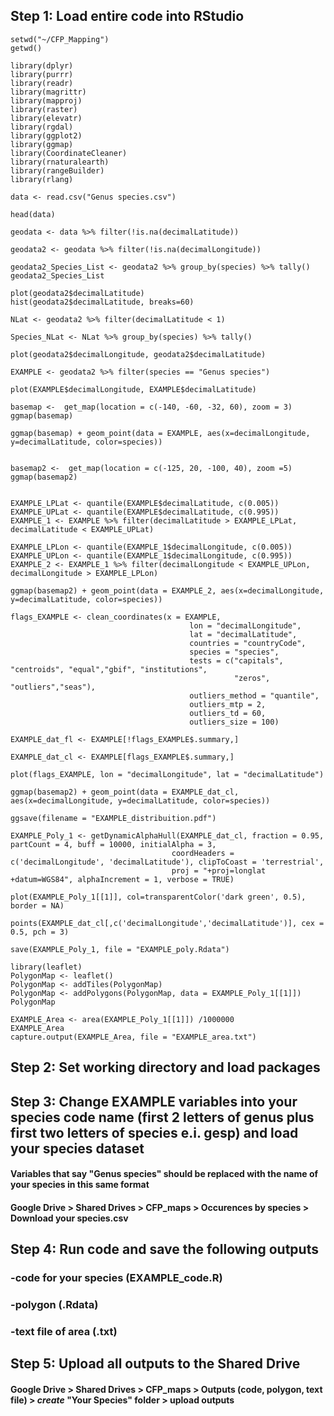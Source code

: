 ## Step 1: Load entire code into RStudio

```
setwd("~/CFP_Mapping") 
getwd()

library(dplyr)
library(purrr)
library(readr)  
library(magrittr)
library(mapproj)
library(raster)
library(elevatr)
library(rgdal)
library(ggplot2)
library(ggmap)
library(CoordinateCleaner)
library(rnaturalearth)
library(rangeBuilder)
library(rlang)

data <- read.csv("Genus species.csv")

head(data)

geodata <- data %>% filter(!is.na(decimalLatitude)) 

geodata2 <- geodata %>% filter(!is.na(decimalLongitude))

geodata2_Species_List <- geodata2 %>% group_by(species) %>% tally()
geodata2_Species_List

plot(geodata2$decimalLatitude)
hist(geodata2$decimalLatitude, breaks=60)

NLat <- geodata2 %>% filter(decimalLatitude < 1) 

Species_NLat <- NLat %>% group_by(species) %>% tally()

plot(geodata2$decimalLongitude, geodata2$decimalLatitude)

EXAMPLE <- geodata2 %>% filter(species == "Genus species")

plot(EXAMPLE$decimalLongitude, EXAMPLE$decimalLatitude)

basemap <-  get_map(location = c(-140, -60, -32, 60), zoom = 3)
ggmap(basemap)

ggmap(basemap) + geom_point(data = EXAMPLE, aes(x=decimalLongitude, y=decimalLatitude, color=species))


basemap2 <-  get_map(location = c(-125, 20, -100, 40), zoom =5)
ggmap(basemap2)


EXAMPLE_LPLat <- quantile(EXAMPLE$decimalLatitude, c(0.005))
EXAMPLE_UPLat <- quantile(EXAMPLE$decimalLatitude, c(0.995))
EXAMPLE_1 <- EXAMPLE %>% filter(decimalLatitude > EXAMPLE_LPLat, decimalLatitude < EXAMPLE_UPLat)

EXAMPLE_LPLon <- quantile(EXAMPLE_1$decimalLongitude, c(0.005))
EXAMPLE_UPLon <- quantile(EXAMPLE_1$decimalLongitude, c(0.995))
EXAMPLE_2 <- EXAMPLE_1 %>% filter(decimalLongitude < EXAMPLE_UPLon, decimalLongitude > EXAMPLE_LPLon)

ggmap(basemap2) + geom_point(data = EXAMPLE_2, aes(x=decimalLongitude, y=decimalLatitude, color=species))

flags_EXAMPLE <- clean_coordinates(x = EXAMPLE, 
                                        lon = "decimalLongitude", 
                                        lat = "decimalLatitude",
                                        countries = "countryCode",
                                        species = "species",
                                        tests = c("capitals", "centroids", "equal","gbif", "institutions",
                                                  "zeros", "outliers","seas"),
                                        outliers_method = "quantile",
                                        outliers_mtp = 2,
                                        outliers_td = 60,
                                        outliers_size = 100)

EXAMPLE_dat_fl <- EXAMPLE[!flags_EXAMPLE$.summary,]

EXAMPLE_dat_cl <- EXAMPLE[flags_EXAMPLE$.summary,]

plot(flags_EXAMPLE, lon = "decimalLongitude", lat = "decimalLatitude")

ggmap(basemap2) + geom_point(data = EXAMPLE_dat_cl, aes(x=decimalLongitude, y=decimalLatitude, color=species))

ggsave(filename = "EXAMPLE_distribuition.pdf")

EXAMPLE_Poly_1 <- getDynamicAlphaHull(EXAMPLE_dat_cl, fraction = 0.95, partCount = 4, buff = 10000, initialAlpha = 3,
                                    coordHeaders = c('decimalLongitude', 'decimalLatitude'), clipToCoast = 'terrestrial',
                                    proj = "+proj=longlat +datum=WGS84", alphaIncrement = 1, verbose = TRUE)

plot(EXAMPLE_Poly_1[[1]], col=transparentColor('dark green', 0.5), border = NA) 

points(EXAMPLE_dat_cl[,c('decimalLongitude','decimalLatitude')], cex = 0.5, pch = 3)

save(EXAMPLE_Poly_1, file = "EXAMPLE_poly.Rdata")

library(leaflet)
PolygonMap <- leaflet()
PolygonMap <- addTiles(PolygonMap)
PolygonMap <- addPolygons(PolygonMap, data = EXAMPLE_Poly_1[[1]])
PolygonMap

EXAMPLE_Area <- area(EXAMPLE_Poly_1[[1]]) /1000000
EXAMPLE_Area
capture.output(EXAMPLE_Area, file = "EXAMPLE_area.txt")
```
## Step 2: Set working directory and load packages
## Step 3: Change EXAMPLE variables into your species code name (first 2 letters of genus plus first two letters of species e.i. gesp) and load your species dataset
#### Variables that say "Genus species" should be replaced with the name of your species in this same format
#### Google Drive > Shared Drives > CFP_maps > Occurences by species > Download your species.csv
## Step 4: Run code and save the following outputs
###         -code for your species (EXAMPLE_code.R)
###         -polygon (.Rdata)
###         -text file of area (.txt)
## Step 5: Upload all outputs to the Shared Drive
#### Google Drive > Shared Drives > CFP_maps > Outputs (code, polygon, text file) > *create* "Your Species" folder > upload outputs
